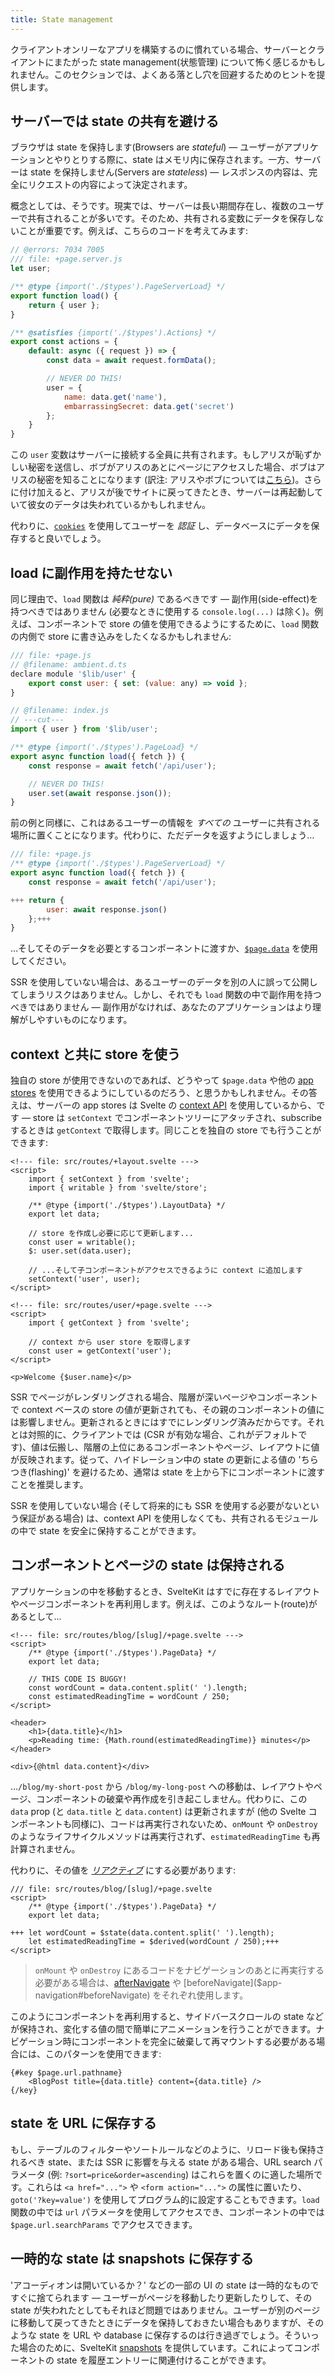 ```yaml
---
title: State management
---
```


クライアントオンリーなアプリを構築するのに慣れている場合、サーバーとクライアントにまたがった state management(状態管理) について怖く感じるかもしれません。このセクションでは、よくある落とし穴を回避するためのヒントを提供します。

## サーバーでは state の共有を避ける <!--Avoid-shared-state-on-the-server-->

ブラウザは state を保持します(Browsers are _stateful_) — ユーザーがアプリケーションとやりとりする際に、state はメモリ内に保存されます。一方、サーバーは state を保持しません(Servers are _stateless_) — レスポンスの内容は、完全にリクエストの内容によって決定されます。

概念としては、そうです。現実では、サーバーは長い期間存在し、複数のユーザーで共有されることが多いです。そのため、共有される変数にデータを保存しないことが重要です。例えば、こちらのコードを考えてみます:

```js
// @errors: 7034 7005
/// file: +page.server.js
let user;

/** @type {import('./$types').PageServerLoad} */
export function load() {
	return { user };
}

/** @satisfies {import('./$types').Actions} */
export const actions = {
	default: async ({ request }) => {
		const data = await request.formData();

		// NEVER DO THIS!
		user = {
			name: data.get('name'),
			embarrassingSecret: data.get('secret')
		};
	}
}
```

この `user` 変数はサーバーに接続する全員に共有されます。もしアリスが恥ずかしい秘密を送信し、ボブがアリスのあとにページにアクセスした場合、ボブはアリスの秘密を知ることになります (訳注: アリスやボブについては[こちら](https://ja.wikipedia.org/wiki/%E3%82%A2%E3%83%AA%E3%82%B9%E3%81%A8%E3%83%9C%E3%83%96))。さらに付け加えると、アリスが後でサイトに戻ってきたとき、サーバーは再起動していて彼女のデータは失われているかもしれません。

代わりに、[`cookies`](load#Cookies) を使用してユーザーを _認証_ し、データベースにデータを保存すると良いでしょう。

## load に副作用を持たせない <!--No-side-effects-in-load-->

同じ理由で、`load` 関数は _純粋(pure)_ であるべきです — 副作用(side-effect)を持つべきではありません (必要なときに使用する `console.log(...)` は除く)。例えば、コンポーネントで store の値を使用できるようにするために、`load` 関数の内側で store に書き込みをしたくなるかもしれません:

```js
/// file: +page.js
// @filename: ambient.d.ts
declare module '$lib/user' {
	export const user: { set: (value: any) => void };
}

// @filename: index.js
// ---cut---
import { user } from '$lib/user';

/** @type {import('./$types').PageLoad} */
export async function load({ fetch }) {
	const response = await fetch('/api/user');

	// NEVER DO THIS!
	user.set(await response.json());
}
```

前の例と同様に、これはあるユーザーの情報を _すべての_ ユーザーに共有される場所に置くことになります。代わりに、ただデータを返すようにしましょう…

```js
/// file: +page.js
/** @type {import('./$types').PageServerLoad} */
export async function load({ fetch }) {
	const response = await fetch('/api/user');

+++	return {
		user: await response.json()
	};+++
}
```

…そしてそのデータを必要とするコンポーネントに渡すか、[`$page.data`](load#$page.data) を使用してください。

SSR を使用していない場合は、あるユーザーのデータを別の人に誤って公開してしまうリスクはありません。しかし、それでも `load` 関数の中で副作用を持つべきではありません — 副作用がなければ、あなたのアプリケーションはより理解がしやすいものになります。

## context と共に store を使う <!--Using-stores-with-context-->

独自の store が使用できないのであれば、どうやって `$page.data` や他の [app stores]($app-stores) を使用できるようにしているのだろう、と思うかもしれません。その答えは、サーバーの app stores は Svelte の [context API](/tutorial/svelte/context-api) を使用しているから、です — store は `setContext` でコンポーネントツリーにアタッチされ、subscribe するときは `getContext` で取得します。同じことを独自の store でも行うことができます:

```svelte
<!--- file: src/routes/+layout.svelte --->
<script>
	import { setContext } from 'svelte';
	import { writable } from 'svelte/store';

	/** @type {import('./$types').LayoutData} */
	export let data;

	// store を作成し必要に応じて更新します...
	const user = writable();
	$: user.set(data.user);

	// ...そして子コンポーネントがアクセスできるように context に追加します
	setContext('user', user);
</script>
```

```svelte
<!--- file: src/routes/user/+page.svelte --->
<script>
	import { getContext } from 'svelte';

	// context から user store を取得します
	const user = getContext('user');
</script>

<p>Welcome {$user.name}</p>
```

SSR でページがレンダリングされる場合、階層が深いページやコンポーネントで context ベースの store の値が更新されても、その親のコンポーネントの値には影響しません。更新されるときにはすでにレンダリング済みだからです。それとは対照的に、クライアントでは (CSR が有効な場合、これがデフォルトです)、値は伝搬し、階層の上位にあるコンポーネントやページ、レイアウトに値が反映されます。従って、ハイドレーション中の state の更新による値の 'ちらつき(flashing)' を避けるため、通常は state を上から下にコンポーネントに渡すことを推奨します。

SSR を使用していない場合 (そして将来的にも SSR を使用する必要がないという保証がある場合) は、context API を使用しなくても、共有されるモジュールの中で state を安全に保持することができます。

## コンポーネントとページの state は保持される <!--Component-and-page-state-is-preserved-->

アプリケーションの中を移動するとき、SvelteKit はすでに存在するレイアウトやページコンポーネントを再利用します。例えば、このようなルート(route)があるとして…

```svelte
<!--- file: src/routes/blog/[slug]/+page.svelte --->
<script>
	/** @type {import('./$types').PageData} */
	export let data;

	// THIS CODE IS BUGGY!
	const wordCount = data.content.split(' ').length;
	const estimatedReadingTime = wordCount / 250;
</script>

<header>
	<h1>{data.title}</h1>
	<p>Reading time: {Math.round(estimatedReadingTime)} minutes</p>
</header>

<div>{@html data.content}</div>
```

…`/blog/my-short-post` から `/blog/my-long-post` への移動は、レイアウトやページ、コンポーネントの破棄や再作成を引き起こしません。代わりに、この `data` prop (と `data.title` と `data.content`) は更新されますが (他の Svelte コンポーネントも同様に)、コードは再実行されないため、`onMount` や `onDestroy` のようなライフサイクルメソッドは再実行されず、`estimatedReadingTime` も再計算されません。

代わりに、その値を [_リアクティブ_](/tutorial/svelte/reactive-assignments) にする必要があります:

```svelte
/// file: src/routes/blog/[slug]/+page.svelte
<script>
	/** @type {import('./$types').PageData} */
	export let data;

+++	let wordCount = $state(data.content.split(' ').length);
	let estimatedReadingTime = $derived(wordCount / 250);+++
</script>
```

> `onMount` や `onDestroy` にあるコードをナビゲーションのあとに再実行する必要がある場合は、[afterNavigate]($app-navigation#afterNavigate) や [beforeNavigate]($app-navigation#beforeNavigate) をそれぞれ使用します。

このようにコンポーネントを再利用すると、サイドバースクロールの state などが保持され、変化する値の間で簡単にアニメーションを行うことができます。ナビゲーション時にコンポーネントを完全に破棄して再マウントする必要がある場合には、このパターンを使用できます:

```svelte
{#key $page.url.pathname}
	<BlogPost title={data.title} content={data.title} />
{/key}
```

## state を URL に保存する <!--Storing-state-in-the-URL-->

もし、テーブルのフィルターやソートルールなどのように、リロード後も保持されるべき state、または SSR に影響を与える state がある場合、URL search パラメータ (例: `?sort=price&order=ascending`) はこれらを置くのに適した場所です。これらは `<a href="...">` や `<form action="...">` の属性に置いたり、`goto('?key=value')` を使用してプログラム的に設定することもできます。`load` 関数の中では `url` パラメータを使用してアクセスでき、コンポーネントの中では `$page.url.searchParams` でアクセスできます。

## 一時的な state は snapshots に保存する <!--Storing-ephemeral-state-in-snapshots-->

'アコーディオンは開いているか？' などの一部の UI の state は一時的なものですぐに捨てられます — ユーザーがページを移動したり更新したりして、その state が失われたとしてもそれほど問題ではありません。ユーザーが別のページに移動して戻ってきたときにデータを保持しておきたい場合もありますが、そのような state を URL や database に保存するのは行き過ぎでしょう。そういった場合のために、SvelteKit [snapshots](snapshots) を提供しています。これによってコンポーネントの state を履歴エントリーに関連付けることができます。
